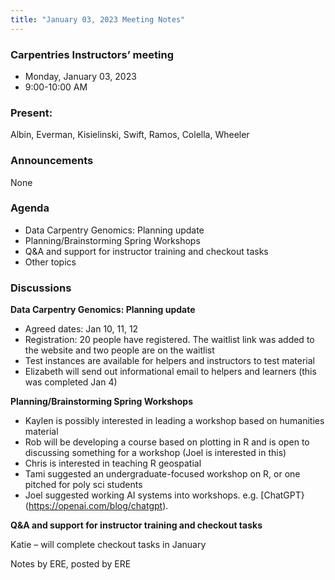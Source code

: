 ```yaml
---
title: "January 03, 2023 Meeting Notes"
---
```

### Carpentries Instructors’ meeting
- Monday, January 03, 2023
- 9:00-10:00 AM

### Present:
Albin, Everman, Kisielinski, Swift, Ramos, Colella, Wheeler

### Announcements
None

### Agenda
- Data Carpentry Genomics: Planning update
- Planning/Brainstorming Spring Workshops
- Q&A and support for instructor training and checkout tasks
- Other topics

### Discussions

**Data Carpentry Genomics: Planning update**

- Agreed dates: Jan 10, 11, 12 
- Registration: 20 people have registered. The waitlist link was added to the website and two people are on the waitlist 
- Test instances are available for helpers and instructors to test material
- Elizabeth will send out informational email to helpers and learners (this was completed Jan 4)


**Planning/Brainstorming Spring Workshops**

- Kaylen is possibly interested in leading a workshop based on humanities material
- Rob will be developing a course based on plotting in R and is open to discussing something for a workshop (Joel is interested in this)
- Chris is interested in teaching R geospatial
- Tami suggested an undergraduate-focused workshop on R, or one pitched for poly sci students
- Joel suggested working AI systems into workshops. e.g. [ChatGPT}(https://openai.com/blog/chatgpt).

**Q&A and support for instructor training and checkout tasks**

Katie – will complete checkout tasks in January


Notes by ERE, posted by ERE
